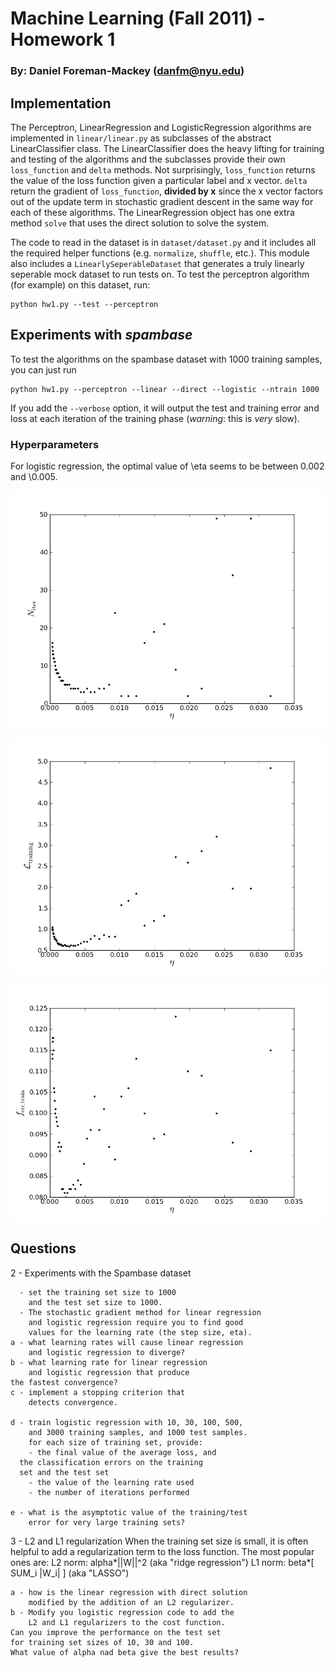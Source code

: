 # Machine Learning (Fall 2011) - Homework 1

### By: Daniel Foreman-Mackey (<danfm@nyu.edu>)

## Implementation

The Perceptron, LinearRegression and LogisticRegression algorithms are implemented
in `linear/linear.py` as subclasses of the abstract LinearClassifier class.  The
LinearClassifier does the heavy lifting for training and testing of the algorithms
and the subclasses provide their own `loss_function` and `delta` methods. Not
surprisingly, `loss_function` returns the value of the loss function given a 
particular label and x vector.  `delta` return the gradient of `loss_function`,
__divided by x__ since the x vector factors out of the update term in stochastic
gradient descent in the same way for each of these algorithms.  The LinearRegression
object has one extra method `solve` that uses the direct solution to solve the 
system.

The code to read in the dataset is in `dataset/dataset.py` and it includes all the
required helper functions (e.g. `normalize`, `shuffle`, etc.).  This module also
includes a `LinearlySeperableDataset` that generates a truly linearly seperable
mock dataset to run tests on.  To test the perceptron algorithm (for example) on
this dataset, run:

    python hw1.py --test --perceptron

## Experiments with _spambase_

To test the algorithms on the spambase dataset with 1000 training samples, you 
can just run

    python hw1.py --perceptron --linear --direct --logistic --ntrain 1000

If you add the `--verbose` option, it will output the test and training error and
loss at each iteration of the training phase (_warning_: this is _very_ slow).

### Hyperparameters

For logistic regression, the optimal value of \eta seems to be between 0.002 and
\0.005.

![](https://github.com/dfm/ml-class/raw/master/hyperparams/Niter.png)

![](https://github.com/dfm/ml-class/raw/master/hyperparams/loss.png)

![](https://github.com/dfm/ml-class/raw/master/hyperparams/ferr.png)

Questions
---------

2 - Experiments with the Spambase dataset

      - set the training set size to 1000 
        and the test set size to 1000.
      - The stochastic gradient method for linear regression
        and logistic regression require you to find good 
        values for the learning rate (the step size, eta).
    a - what learning rates will cause linear regression
        and logistic regression to diverge?
    b - what learning rate for linear regression 
        and logistic regression that produce
 	the fastest convergence?
    c - implement a stopping criterion that 
        detects convergence.

    d - train logistic regression with 10, 30, 100, 500, 
        and 3000 training samples, and 1000 test samples. 
        for each size of training set, provide:
        - the final value of the average loss, and 
	  the classification errors on the training 
	  set and the test set
        - the value of the learning rate used
        - the number of iterations performed

    e - what is the asymptotic value of the training/test 
        error for very large training sets?

3 - L2 and L1 regularization
    When the training set size is small, it is often helpful
    to add a regularization term to the loss function.
    The most popular ones are:
    L2 norm:   alpha*||W||^2    (aka "ridge regression")
    L1 norm:   beta*[ SUM_i |W_i| ]  (aka "LASSO")

    a - how is the linear regression with direct solution
        modified by the addition of an L2 regularizer.
    b - Modify you logistic regression code to add the
        L2 and L1 regularizers to the cost function.
	Can you improve the performance on the test set
	for training set sizes of 10, 30 and 100.
	What value of alpha nad beta give the best results?


